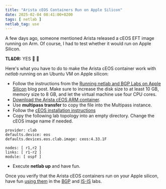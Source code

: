 ```yaml
---
title: "Arista cEOS Containers Run on Apple Silicon"
date: 2025-02-04 08:41:00+0200
tags: [ netlab ]
netlab_tag: use
---
```

A few days ago, someone mentioned Arista released a cEOS EFT image running on Arm. Of course, I had to test whether it would run on Apple Silicon.

**TL&DR:** YES 🎉 🎉

Here's what you have to do to make the Arista cEOS container work with *netlab* running on an Ubuntu VM on Apple silicon:
<!--more-->
* Follow the instructions from the [Running netlab and BGP Labs on Apple Silicon](/2024/03/netlab-bgp-apple-silicon/) blog post. Make sure to increase the disk size to at least 10 GB, memory size to 8 GB, and let the virtual machine use four CPU cores.
* [Download the Arista cEOS ARM container](https://www.arista.com/en/support/software-download).
* Use **multipass transfer** to copy the file into the Multipass instance.
* Follow the [cEOS installation instructions](https://netlab.tools/labs/ceos/)
* Copy the following lab topology into an empty directory. Change the cEOS image name if needed.

```
provider: clab
defaults.device: eos
defaults.devices.eos.clab.image: ceos:4.33.1F

nodes: [ r1,r2 ]
links: [ r1-r2 ]
module: [ ospf ]
```

* Execute **netlab up** and have fun.

Once you verify that the Arista cEOS containers run on your Apple silicon, have fun [using them](https://bgplabs.net/1-setup/#select-the-network-devices-you-will-work-with) in the [BGP](https://bgplabs.net/) and [IS-IS](https://isis.bgplabs.net/) labs.